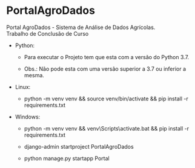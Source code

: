 # PortalAgroDados

Portal AgroDados - Sistema de Análise de Dados Agrícolas.<br>
Trabalho de Conclusão de Curso

* Python: 
  - Para executar o Projeto tem que esta com a versão do Python 3.7.

  - Obs.: Não pode esta com uma versão superior a 3.7  ou inferior a mesma.
  
* Linux:

  - python -m venv venv && source venv/bin/activate && pip install -r requirements.txt

* Windows:

  - python -m venv venv && venv\Scripts\activate.bat && pip install -r requirements.txt

  - django-admin startproject PortalAgroDados

  - python manage.py startapp Portal

